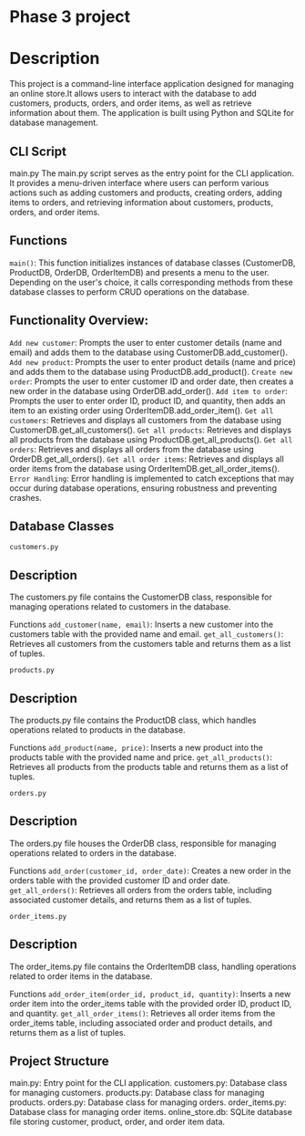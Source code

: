 # Phase 3 project

# Description
This project is a command-line interface application designed for managing an online store.It allows users to interact with the database to add customers, products, orders, and order items, as well as retrieve information about them. The application is built using Python and SQLite for database management.

## CLI Script
main.py
The main.py script serves as the entry point for the CLI application. It provides a menu-driven interface where users can perform various actions such as adding customers and products, creating orders, adding items to orders, and retrieving information about customers, products, orders, and order items.

## Functions
`main()`: This function initializes instances of database classes (CustomerDB, ProductDB, OrderDB, OrderItemDB) and presents a menu to the user. Depending on the user's choice, it calls corresponding methods from these database classes to perform CRUD operations on the database.

## Functionality Overview:

`Add new customer`: Prompts the user to enter customer details (name and email) and adds them to the database using CustomerDB.add_customer().
`Add new product`: Prompts the user to enter product details (name and price) and adds them to the database using ProductDB.add_product().
`Create new order`: Prompts the user to enter customer ID and order date, then creates a new order in the database using OrderDB.add_order().
`Add item to order`: Prompts the user to enter order ID, product ID, and quantity, then adds an item to an existing order using OrderItemDB.add_order_item().
`Get all customers`: Retrieves and displays all customers from the database using CustomerDB.get_all_customers().
`Get all products`: Retrieves and displays all products from the database using ProductDB.get_all_products().
`Get all orders`: Retrieves and displays all orders from the database using OrderDB.get_all_orders().
`Get all order items`: Retrieves and displays all order items from the database using OrderItemDB.get_all_order_items().
`Error Handling`: Error handling is implemented to catch exceptions that may occur during database operations, ensuring robustness and preventing crashes.

## Database Classes
`customers.py`
## Description
The customers.py file contains the CustomerDB class, responsible for managing operations related to customers in the database.

Functions
`add_customer(name, email)`: Inserts a new customer into the customers table with the provided name and email.
`get_all_customers()`: Retrieves all customers from the customers table and returns them as a list of tuples.

`products.py`
## Description
The products.py file contains the ProductDB class, which handles operations related to products in the database.

Functions
`add_product(name, price)`: Inserts a new product into the products table with the provided name and price.
`get_all_products()`: Retrieves all products from the products table and returns them as a list of tuples.


`orders.py`
## Description
The orders.py file houses the OrderDB class, responsible for managing operations related to orders in the database.

Functions
`add_order(customer_id, order_date)`: Creates a new order in the orders table with the provided customer ID and order date.
`get_all_orders()`: Retrieves all orders from the orders table, including associated customer details, and returns them as a list of tuples.


`order_items.py`
## Description
The order_items.py file contains the OrderItemDB class, handling operations related to order items in the database.

 Functions
`add_order_item(order_id, product_id, quantity)`: Inserts a new order item into the order_items table with the provided order ID, product ID, and quantity.
`get_all_order_items()`: Retrieves all order items from the order_items table, including associated order and product details, and returns them as a list of tuples.


## Project Structure
main.py: Entry point for the CLI application.
customers.py: Database class for managing customers.
products.py: Database class for managing products.
orders.py: Database class for managing orders.
order_items.py: Database class for managing order items.
online_store.db: SQLite database file storing customer, product, order, and order item data.


